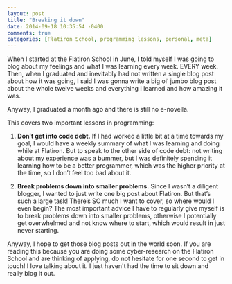 ```yaml
---
layout: post
title: "Breaking it down"
date: 2014-09-18 10:35:54 -0400
comments: true
categories: [Flatiron School, programming lessons, personal, meta]
---
```


When I started at the Flatiron School in June, I told myself I was going to blog about my feelings and what I was learning every week. EVERY week. Then, when I graduated and inevitably had not written a single blog post about how it was going, I said I was gonna write a big ol’ jumbo blog post about the whole twelve weeks and everything I learned and how amazing it was.

Anyway, I graduated a month ago and there is still no e-novella.

This covers two important lessons in programming:

1. __Don’t get into code debt.__ If I had worked a little bit at a time towards my goal, I would have a weekly summary of what I was learning and doing while at Flatiron. But to speak to the other side of code debt: not writing about my experience was a bummer, but I was definitely spending it learning how to be a better programmer, which was the higher priority at the time, so I don’t feel too bad about it.

2. __Break problems down into smaller problems.__ Since I wasn’t a diligent blogger, I wanted to just write one big post about Flatiron. But that’s such a large task! There’s SO much I want to cover, so where would I even begin? The most important advice I have to regularly give myself is to break problems down into smaller problems, otherwise I potentially get overwhelmed and not know where to start, which would result in just never starting. 

Anyway, I hope to get those blog posts out in the world soon. If you are reading this because you are doing some cyber-research on the Flatiron School and are thinking of applying, do not hesitate for one second to get in touch! I love talking about it. I just haven't had the time to sit down and really blog it out.